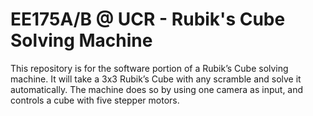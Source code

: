 # EE175A/B @ UCR - Rubik's Cube Solving Machine
This repository is for the software portion of a Rubik’s Cube solving machine. It will take a 3x3 Rubik’s Cube with any scramble and solve it automatically. The machine does so by using one camera as input, and controls a cube with five stepper motors.
